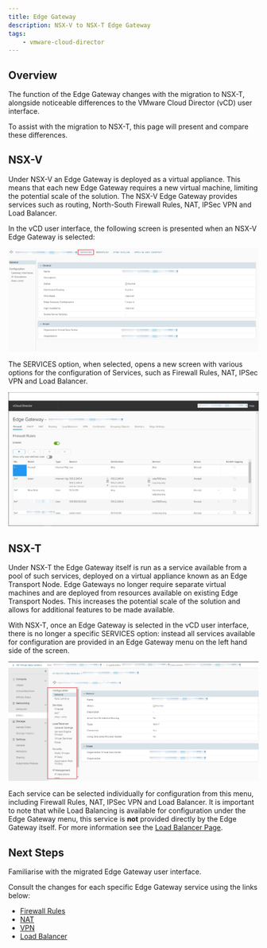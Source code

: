 ```yaml
---
title: Edge Gateway
description: NSX-V to NSX-T Edge Gateway
tags:
    - vmware-cloud-director
---
```


## Overview

The function of the Edge Gateway changes with the migration to NSX-T, alongside noticeable differences to the VMware Cloud Director (vCD) user interface.

To assist with the migration to NSX-T, this page will present and compare these differences.

## NSX-V

Under NSX-V an Edge Gateway is deployed as a virtual appliance. This means that each new Edge Gateway requires a new virtual machine, limiting the potential scale of the solution. The NSX-V Edge Gateway provides services such as routing, North-South Firewall Rules, NAT, IPSec VPN and Load Balancer.  

In the vCD user interface, the following screen is presented when an NSX-V Edge Gateway is selected:

![NSX-V Edge Gateway](./assets/nsx_v_edge_gateway.jpg)

The SERVICES option, when selected, opens a new screen with various options for the configuration of Services, such as Firewall Rules, NAT, IPSec VPN and Load Balancer.

![NSX-V Services](./assets/nsx_v_edge_gateway2.jpg)

## NSX-T

Under NSX-T the Edge Gateway itself is run as a service available from a pool of such services, deployed on a virtual appliance known as an Edge Transport Node. Edge Gateways no longer require separate virtual machines and are deployed from resources available on existing Edge Transport Nodes. This increases the potential scale of the solution and allows for additional features to be made available.

With NSX-T, once an Edge Gateway is selected in the vCD user interface, there is no longer a specific SERVICES option: instead all services available for configuration are provided in an Edge Gateway menu on the left hand side of the screen.

![NSX-T Edge Gateway](./assets/nsx_t_edge_gateway1.jpg)

Each service can be selected individually for configuration from this menu, including Firewall Rules, NAT, IPSec VPN and Load Balancer. It is important to note that while Load Balancing is available for configuration under the Edge Gateway menu, this service is **not** provided directly by the Edge Gateway itself. For more information see the [Load Balancer Page](./load_balancer.md).

## Next Steps

Familiarise with the migrated Edge Gateway user interface.

Consult the changes for each specific Edge Gateway service using the links below:

* [Firewall Rules](./firewall_rules.md)
* [NAT](./nat.md)
* [VPN](./VPN.md)
* [Load Balancer](./load_balancer.md)
